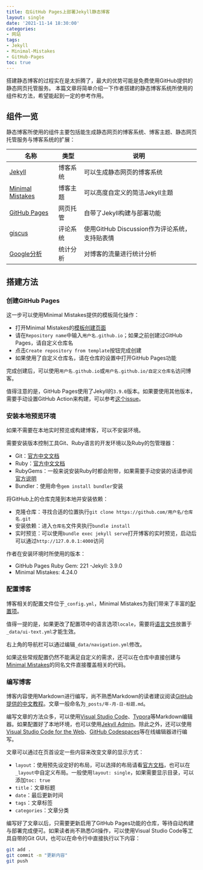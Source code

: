 ```yaml
---
title: 在GitHub Pages上部署Jekyll静态博客
layout: single
date: '2021-11-14 18:30:00'
categories:
- 网站
tags:
- Jekyll
- Minimal-Mistakes
- GitHub-Pages
toc: true
---
```


搭建静态博客的过程实在是太折腾了，最大的优势可能是免费使用GitHub提供的静态网页托管服务。
本篇文章将简单介绍一下作者搭建的静态博客系统所使用的组件和方法，希望能起到一定的参考作用。

## 组件一览
静态博客所使用的组件主要包括能生成静态网页的博客系统、博客主题、静态网页托管服务与博客系统的扩展：

| 名称 | 类型 | 说明 |
| -------- | -------- | -------- |
| [Jekyll](https://jekyllrb.com/) | 博客系统 | 可以生成静态网页的博客系统 |
| [Minimal Mistakes](https://mmistakes.github.io/minimal-mistakes/) | 博客主题 | 可以高度自定义的简洁Jekyll主题  |
| [GitHub Pages](https://pages.github.com/) | 网页托管 | 自带了Jekyll构建与部署功能 |
| [giscus](https://giscus.app/zh-CN) | 评论系统 | 使用GitHub Discussion作为评论系统，支持贴表情 |
| [Google分析](https://analytics.google.com/analytics/web/?hl=zh_cn) | 统计分析 | 对博客的流量进行统计分析 |

## 搭建方法

### 创建GitHub Pages
这一步可以使用Minimal Mistakes提供的模板简化操作：
- 打开Minimal Mistakes的[模板创建页面](https://github.com/mmistakes/mm-github-pages-starter/generate)
- 请在`Repository name`中输入`用户名.github.io`；如果之前创建过GitHub Pages，请自定义仓库名
- 点击`Create repository from template`按钮完成创建
- 如果使用了自定义仓库名，请在仓库的设置中打开GitHub Pages功能

完成创建后，可以使用`用户名.github.io`或`用户名.github.io/自定义仓库名`访问博客。

值得注意的是，GitHub Pages使用了Jekyll的`3.9.0`版本。如果要使用其他版本，需要手动设置GitHub Action来构建，可以参考[这个issue](https://github.com/github/pages-gem/issues/651)。

### 安装本地预览环境
如果不需要在本地实时预览或构建博客，可以不安装环境。

需要安装版本控制工具Git、Ruby语言的开发环境以及Ruby的包管理器：
- Git：[官方中文文档](https://git-scm.com/book/zh/v2/%E8%B5%B7%E6%AD%A5-%E5%AE%89%E8%A3%85-Git)
- Ruby：[官方中文文档](https://www.ruby-lang.org/zh_cn/documentation/installation/)
- RubyGems：一般来说安装Ruby时都会附带，如果需要手动安装的话请参阅[官方说明](https://rubygems.org/pages/download)
- Bundler：使用命令`gem install bundler`安装

将GitHub上的仓库克隆到本地并安装依赖：
- 克隆仓库：寻找合适的位置执行`git clone https://github.com/用户名/仓库名.git`
- 安装依赖：进入`仓库名`文件夹执行`bundle install`
- 实时预览：可以使用`bundle exec jekyll serve`打开博客的实时预览，启动后可以通过`http://127.0.0.1:4000`访问

作者在安装环境时所使用的版本：
- GitHub Pages Ruby Gem: 221
-Jekyll: 3.9.0
- Minimal Mistakes: 4.24.0

### 配置博客
博客相关的配置文件位于`_config.yml`，Minimal Mistakes为我们带来了丰富的[配置项](https://mmistakes.github.io/minimal-mistakes/docs/configuration/)。

值得一提的是，如果更改了配置项中的语言选项`locale`，需要将[语言文件](https://raw.githubusercontent.com/mmistakes/minimal-mistakes/master/_data/ui-text.yml)放置于`_data/ui-text.yml`才能生效。

右上角的导航栏可以通过编辑`_data/navigation.yml`修改。

如果这些常规配置仍然不能满足自定义的需求，还可以在仓库中直接创建与[Minimal Mistakes](https://github.com/mmistakes/minimal-mistakes)的同名文件直接覆盖相关的代码。

### 编写博客
博客内容使用Markdown进行编写，尚不熟悉Markdown的读者建议阅读[GitHub提供的中文教程](https://docs.github.com/cn/github/writing-on-github/getting-started-with-writing-and-formatting-on-github/basic-writing-and-formatting-syntax)。文章一般命名为`_posts/年-月-日-标题.md`。

编写文章的方法众多，可以使用[Visual Studio Code](https://code.visualstudio.com/)、[Typora](https://typora.io/)等Markdown编辑器。如果配置好了本地环境，也可以使用[Jekyll Admin](https://jekyll.github.io/jekyll-admin/)。除此之外，还可以使用[Visual Studio Code for the Web](https://vscode.dev/)、[GitHub Codespaces](https://github.dev/)等在线编辑器进行编写。

文章可以通过在页首设定一些内容来改变文章的显示方式：
- `layout`：使用预先设定好的布局，可以选择的布局请看[官方文档](https://mmistakes.github.io/minimal-mistakes/docs/layouts/)，也可以在`_layout`中自定义布局。一般使用`layout: single`，如果需要显示目录，可以添加`toc: true`
- `title`：文章标题
- `date`：最后更新时间
- `tags`：文章标签
- `categories`：文章分类

编写好了文章以后，只需要更新启用了GitHub Pages功能的仓库，等待自动构建与部署完成便可。如果读者尚不熟悉Git操作，可以使用Visual Studio Code等工具自带的Git GUI，也可以在命令行中直接执行以下内容：
```sh
git add .
git commit -m "更新内容"
git push
```
